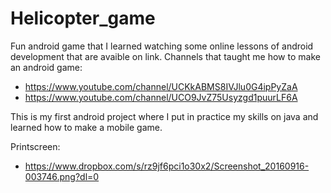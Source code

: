 # Helicopter_game
Fun android game that I learned watching some online lessons of android development that are avaible on link.
Channels that taught me how to make an android game:
- https://www.youtube.com/channel/UCKkABMS8IVJlu0G4ipPyZaA
- https://www.youtube.com/channel/UCO9JvZ75Usyzgd1puurLF6A

This is my first android project where I put in practice my skills on java and learned how to make a mobile game.
 
 Printscreen:
 - https://www.dropbox.com/s/rz9jf6pci1o30x2/Screenshot_20160916-003746.png?dl=0
